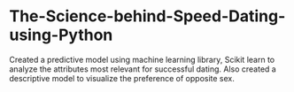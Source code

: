 # The-Science-behind-Speed-Dating-using-Python
Created a predictive model using machine learning library, Scikit learn to analyze the attributes most relevant for successful dating. Also created a descriptive model to visualize the preference of opposite sex.
